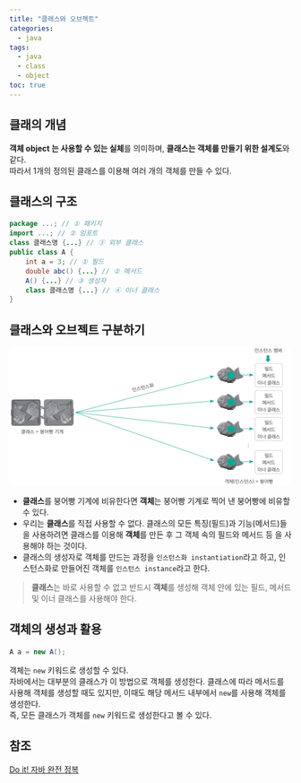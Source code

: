 ```yaml
---
title: "클래스와 오브젝트"
categories: 
  - java
tags: 
  - java
  - class
  - object
toc: true
---
```


## 클래의 개념

**객체 object 는 사용할 수 있는 실체**를 의미하며, **클래스는 객체를 만들기 위한 설계도**와 같다.   
따라서 1개의 정의된 클래스를 이용해 여러 개의 객체를 만들 수 있다.

## 클래스의 구조
```java
package ...; // ① 패키지
import ...; // ② 임포트
class 클래스명 {...} // ③ 외부 클래스
public class A {
    int a = 3; // ① 필드
    double abc() {...} // ② 메서드
    A() {...} // ③ 생성자
    class 클래스명 {...} // ④ 이너 클래스
}
```

## 클래스와 오브젝트 구분하기

<img src="../../assets/images/java/object-class-example.png" alt="object-class-example">

- **클래스**를 붕어빵 기계에 비유한다면 **객체**는 붕어빵 기계로 찍어 낸 붕어빵에 비유할 수 있다.
- 우리는 **클래스**를 직접 사용할 수 없다. 클래스의 모든 특징(필드)과 기능(메서드)들을 사용하려면 클래스를 이용해 **객체**를 만든 후 그 객체 속의
  필드와 메서드 등 을 사용해야 하는 것이다.
- 클래스의 생성자로 객체를 만드는 과정을 `인스턴스화 instantiation`라고 하고, 인스턴스화로 만들어진 객체를 `인스턴스 instance`라고 한다.

> **클래스**는 바로 사용할 수 없고 반드시 **객체**를 생성해 객체 안에 있는 필드, 메서드 및 이너 클래스를 사용해야 한다.

## 객체의 생성과 활용
```java
A a = new A();
```
객체는 `new` 키워드로 생성할 수 있다.   
자바에서는 대부분의 클래스가 이 방법으로 객체를 생성한다. 
클래스에 따라 메서드를 사용해 객체를 생성할 때도 있지만, 이때도 해당 메서드 내부에서 `new`를 사용해 객체를 생성한다.  
즉, 모든 클래스가 객체를 `new` 키워드로 생성한다고 볼 수 있다.

## 참조
[Do it! 자바 완전 정복](http://www.yes24.com/Product/Goods/103389317)
